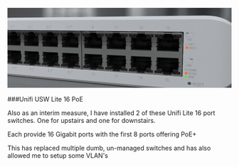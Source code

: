 ![](images/unifiliteswitch.png)

###Unifi USW Lite 16 PoE

Also as an interim measure, I have installed 2 of these Unifi Lite 16 port switches.
One for upstairs and one for downstairs.

Each provide 16 Gigabit ports with the first 8 ports offering PoE+

This has replaced multiple dumb, un-managed switches and has also allowed me to setup some VLAN's